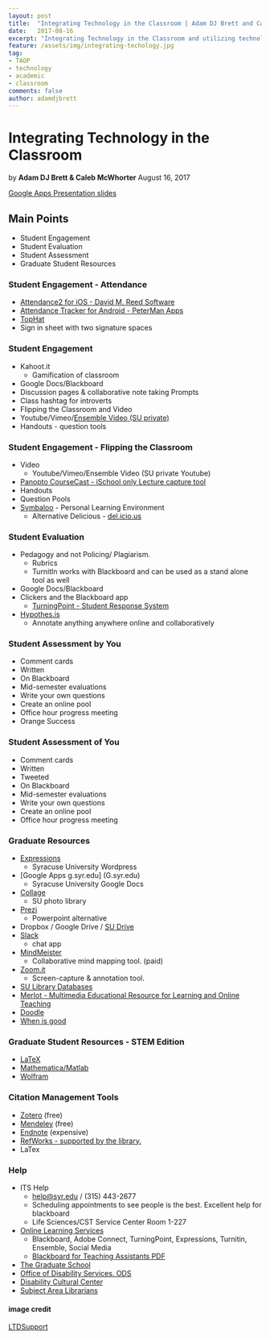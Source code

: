 ```yaml
---
layout: post
title:  "Integrating Technology in the Classroom | Adam DJ Brett and Caleb McWhorter"
date:   2017-08-16
excerpt: "Integrating Technology in the Classroom and utilizing technology to enhance teaching."
feature: /assets/img/integrating-techology.jpg
tag:
- TAOP
- technology
- academic
- classroom
comments: false
author: adamdjbrett
---
```



# Integrating Technology in the Classroom
by **Adam DJ Brett & Caleb McWhorter**
August 16, 2017

[Google Apps Presentation slides](https://goo.gl/vwqW4A)

## Main Points
* Student Engagement
* Student Evaluation
* Student Assessment
* Graduate Student Resources

### Student Engagement - Attendance
* [Attendance2 for iOS - David M. Reed Software](https://itunes.apple.com/us/app/attendance2/id536206472?mt=8)
* [Attendance Tracker for Android - PeterMan Apps ](https://play.google.com/store/apps/details?id=peterman.apps.attendance&hl=en)
* [TopHat](https://tophat.com/)
*  Sign in sheet with two signature spaces

### Student Engagement
* Kahoot.it
    * Gamification of classroom
* Google Docs/Blackboard
* Discussion pages & collaborative note taking
Prompts
* Class hashtag for introverts
* Flipping the Classroom and Video
* Youtube/Vimeo/[Ensemble Video (SU private)](http://ensemble.syr.edu)
* Handouts - question tools

### Student Engagement - Flipping the Classroom
* Video
    * Youtube/Vimeo/Ensemble Video (SU private Youtube)
* [Panopto CourseCast - iSchool only Lecture capture tool](https://coursecast.ischool.syr.edu/Panopto/Pages/Home.aspx)
* Handouts
* Question Pools
* [Symbaloo](https://www.symbaloo.com/) - Personal Learning Environment
    * Alternative Delicious - [del.icio.us](https://del.icio.us/)

### Student Evaluation
* Pedagogy and not Policing/ Plagiarism.
    *  Rubrics
    * TurnitIn works with Blackboard and can be used as a stand alone tool as well
* Google Docs/Blackboard
* Clickers and the Blackboard app
    * [TurningPoint - Student Response System](https://answers.syr.edu/pages/viewpage.action?pageId=7111328)
* [Hypothes.is](https://web.hypothes.is/)
    * Annotate anything anywhere online and collaboratively

### Student Assessment by You
* Comment cards
* Written
* On Blackboard
* Mid-semester evaluations
* Write your own questions
* Create an online pool
* Office hour progress meeting
* Orange Success

### Student Assessment of You
* Comment cards
* Written
* Tweeted
* On Blackboard
* Mid-semester evaluations
* Write your own questions
* Create an online pool
* Office hour progress meeting

### Graduate Resources
* [Expressions](Expresions.syr.edu)
	* Syracuse University Wordpress
* [Google Apps g.syr.edu] (G.syr.edu)
	*  Syracuse University Google Docs
* [Collage](collage.syr.edu)
	* SU photo library
*  [Prezi](prezi.com)
	*  Powerpoint alternative
* Dropbox / Google Drive / [SU Drive](drive.syr.edu)
* [Slack](slack.com)
	* chat app
* [MindMeister](https://www.mindmeister.com/)
	* Collaborative mind mapping tool. (paid)
*  [Zoom.it](Zoom.it)
	* Screen-capture & annotation tool.
* [SU Library Databases](http://researchguides.library.syr.edu/az.php)
* [Merlot - Multimedia Educational Resource for Learning and Online Teaching](https://www.merlot.org/merlot/index.htm)
* [Doodle](http://doodle.com/)
* [When is good](http://whenisgood.net/)

### Graduate Student Resources - STEM Edition
* [LaTeX](http://pages.uoregon.edu/koch/texshop/)
* [Mathematica/Matlab](https://its.syr.edu/licenses/)
* [Wolfram](http://demonstrations.wolfram.com/)

### Citation Management Tools
* [Zotero](zotero.org) (free)
* [Mendeley](mendeley.com) (free)
* [Endnote](endnote.com) (expensive)
* [RefWorks - supported by the library.](http://researchguides.library.syr.edu/refworks)
* LaTex

### Help
* ITS Help
	* help@syr.edu / (315) 443-2677
	* Scheduling appointments to see people is the best. Excellent help for blackboard
	* Life Sciences/CST Service Center Room 1-227
* [Online Learning Services](http://ols.syr.edu/)
	*  Blackboard, Adobe Connect, TurningPoint, Expressions, Turnitin, Ensemble, Social Media
	*  [Blackboard for Teaching Assistants PDF](http://graduateschool.syr.edu/wp-content/uploads/2015/05/Blackboard-for-TAs-instructions-72613.pdf)
* [The Graduate School](http://graduateschool.syr.edu/)
* [Office of Disability Services. ODS](http://disabilityservices.syr.edu/)
* [Disability Cultural Center](http://sudcc.syr.edu/)
* [Subject Area Librarians](https://library.syr.edu/staff/subjects.php)

#### image credit
[LTDSupport](https://pixabay.com/en/technology-classroom-education-1095751/)
